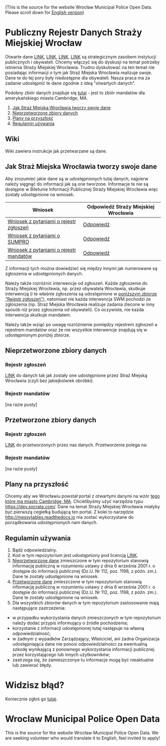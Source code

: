 (This is the source for the website Wrocław Municipal Police Open Data. Please scroll down for [English version](#wroclaw-municipal-police-open-data))
# Publiczny Rejestr Danych Straży Miejskiej Wrocław

Otwarte dane [LINK](https://project-open-data.cio.gov/principles/), [LINK](http://www.opendatapolicies.org/browse/), [LINK](https://sunlightfoundation.com/2015/10/01/why-should-cities-have-an-open-data-policy/), [LINK](https://www.youtube.com/watch?v=ObrlsMA7c3M) są strategicznym zasobem instytucji publicznych i obywateli. Chcemy włączyć się do dyskusji na temat potrzeby istnienia Straży Miejskiej Wrocławia. Trudno dyskutować na ten temat nie posiadając informacji o tym jak Straż Miejska Wrocławia realizuje swoje. Dane te do tej pory były niedostępne dla obywateli. Nasza praca ma za zadanie udostępnić te dane zgodnie z ideą "otwartych danych".

Podobny zbiór danych znajduje się [tutaj](https://data.cambridgema.gov/Traffic-Parking-and-Transportation/Cambridge-Parking-Tickets/vnxa-cuyr) - jest to zbiór mandatów dla amerykańskiego miasta Cambridge, MA.

1. [Jak Straż Miejska Wrocławia tworzy swoje dane](#jak-stra%C5%BCmiejska-wroc%C5%82awia-tworzy-swoje-dane)
1. [Nieprzetworzone zbiory danych](#nieprzetworzone-zbiory-danych)
1. [Plany na przyszłość](#plany-na-przysz%C5%82o%C5%9B%C4%87)
1. [Regulamin używania](#regulamin-u%C5%BCywania-udost%C4%99pnianych-tutaj-danych)

## Wiki

Wiki zawiera instrukcje jak przetwarzane są dane.

## Jak Straż Miejska Wrocławia tworzy swoje dane

Aby zrozumieć jakie dane są w udostępnionych tutaj danych, najpierw należy sięgnąć do informacji jak są one tworzone. Informacje te nie są dostępne w Biletunie Informacji Publicznej Straży Miejskiej Wrocławia więc zostały udostępnione na wniosek.

|Wniosek        |Odpowiedź Straży Miejskiej Wrocławia |
| ------------- | ------------- |
|[Wniosek z pytaniami o rejestr zgłoszeń](requestForData/wniosek_rejestr_zgloszen.txt "z dnia 19 kwietnia 2018")|[Odpowiedź](requestForData/odpowiedz_rejestr_zgloszen.gif "z dnia 27 kwietnia 2018")|
|[Wniosek z pytaniami o SUMPRO](requestForData/wniosek_sumpro.txt "z dnia 28 kwietnia 2018")|[Odpowiedź](requestForData/odpowiedz_sumpro.gif "z dnia 11 maja 2018")|
|[Wniosek z pytaniami o rejestr mandatów](requestForData/wniosek_rejestr_mandatow.txt "z dnia 15 maja 2018")|[Odpowiedź](requestForData/odpowiedz_rejestr_mandatow.gif "z dnia 25 maja 2018")|

Z informacji tych można dowiedzieć się między innymi jak numerowane są zgłoszenia w udostępnionych danych.

Należy także rozróżnić interwencje od zgłoszeń. Każde zgłoszenie do Straży Miejskiej Wrocławia, np. przez obywatela Wrocławia, skutkuje interwencją (i te właśnie zgłoszenia są udostępnione w [poniższym zbiorze "Rejestr zgłoszeń"](#rejestr-zg%C5%82osze%C5%84)), natomiast nie każda interwencja SWM pochodzi ze zgłoszenia (np. Straż Miejska Wrocławia realizuje zadania zlecone w inny sposób niż przez zgłoszenia od obywateli). Co oczywiste, nie każda interwencja skutkuje mandatem.

Należy także wziąć po uwagę rozróżnienie pomiędzy rejestrem zgłoszeń a rejestrem mandatów oraz że nie wszystkie interwencje znajdują się w udostępnionym poniżej zbiorze.

## Nieprzetworzone zbiory danych

### Rejestr zgłoszeń

[LINK](rawData/rawData.md) do danych tak jak zostały one udostępnione przez Straż Miejską Wrocławia (czyli bez jakiejkolwiek obróbki).

### Rejestr mandatów

[na razie pusty]

## Przetworzone zbiory danych

### Rejestr zgłoszeń

[LINK](transformedData/transformedData.md) do przetworzonych przez nas danych. Przetworzenie polega na:

### Rejestr mandatów

[na razie pusty]

## Plany na przyszłość

Chcemy aby we Wrocławiu powstał portal z otwartymi danymi na wzór [tego które ma miasto Cambridge, MA](http://www.cambridgema.gov/departments/opendata). Chcielibyśmy użyć narzędzia typu https://dev.socrata.com/. Dane na temat Straży Miejskiej Wrocławia miałyby być pierwszą cegiełką budującą ten portal. Z kolei to narzędzie http://messytables.readthedocs.io ma zostać wykorzystane do porządkowania udostępnionych nam danych.

## Regulamin używania

1. Bądź odpowiedzialny.
1. Kod w tym repozytorium jest udostępniony pod licencją [LINK](/LICENSE.md).
1. [Nieprzetworzone dane](rawData/) zmieszczone w tym repozytorium stanowią informację publiczną w rozumieniu ustawy z dnia 6 września 2001 r. o dostępie do informacji publicznej (Dz.U. Nr 112, poz. 1198, z późn. zm.). Dane te zostały udostępnione na wniosek.
1. [Przetworzone dane](./transformedData/) zmieszczone w tym repozytorium stanowią informację publiczną w rozumieniu ustawy z dnia 6 września 2001 r. o dostępie do informacji publicznej (Dz.U. Nr 112, poz. 1198, z późn. zm.). Dane te zostały udostępnione na wniosek.
1. Dla wszystkich zbiorów danych w tym repozytorium zastosowanie mają następujące zastrzeżenia:
* w przypadku wykorzystania danych zmieszczonych w tym repozytorium należy dodać przypis informujący o źródle pochodzenia;
* korzystanie z informacji udostępnionej tutaj następuje na własną odpowiedzialność;
* w żadnym z wypadków Zarządzający, Właściciel, ani żadna Organizacja udostępniająca dane nie ponosi odpowiedzialności za ewentualną szkodę wynikającą z ponownego wykorzystania informacji publicznej przez korzystającego lub innych użytkowników;
* zastrzega się, że zamieszczonye tu informacje mogą być nieaktualne lub zawierać błędy.

# Widzisz błąd?

Koniecznie zgłoś go [tutaj](https://github.com/SigmaNgo/SMW/issues).

# Wroclaw Municipal Police Open Data
This is the source for the website Wrocław Municipal Police Open Data. We are seeking volunteer who would translate it to English, feel invited to apply!
